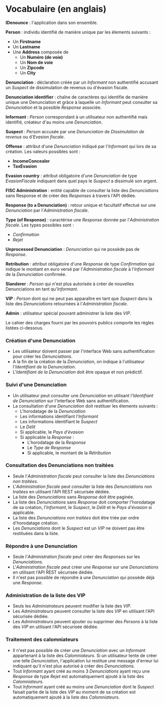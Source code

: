 # Vocabulaire (en anglais)

**IDenounce** : l'application dans son ensemble.

**Person** : individu identifié de manière unique par les élements suivants :
- Un **Firstname**
- Un **Lastname**
- Une **Address** composée de
    - Un **Numéro (de voie)**
    - Un **Nom de voie**
    - Un **Zipcode**
    - Un **City**

**Denunciation** : déclaration créée par un *Informant* non authentifié accusant un *Suspect* de dissimulation de revenus ou d'évasion fiscale.

**Denunciation identifier** : chaîne de caractères qui identifie de manière unique une Denunciation et grâce à laquelle un *Informant* peut consulter sa *Denunciation* et la possible *Response* associée.

**Informant** : *Person* correspondant à un utilisateur non authentifié mais identifié, créateur d'au moins une *Denunciation*.

**Suspect** : *Person* accusée par une *Denunciation* de *Dissimulation de revenus* ou d'*Evasion fiscale*.

**Offense** : attribut d'une *Denunciation* indiqué par l'*Informant* qui lors de sa création. Les valeurs possibles sont :
* **IncomeConcealer**
* **TaxEvasion**

**Evasion country** : attribut obligatoire d'une *Denunciation* de type *EvasionFiscale* indiquant dans quel pays le *Suspect* a dissimulé son argent.

**FISC Administration** : entité capable de consulter la liste des *Denunciations* sans Response et de créer des *Responses* à travers l'API dédiée.

**Response (to a Denunciation)** : retour unique et facultatif effectué sur une *Denunciation* par l'*Administration fiscale*.

**Type (of Response)** : caractérise une *Response* donnée par l'*Administration fiscale*. Les types possibles sont :
* *Confirmation*
* *Rejet*

**Unprocessed Denunciation** : *Denunciation* qui ne possède pas de *Response*.

**Retribution** : attribut obligatoire d'une *Response* de type *Confirmation* qui indique le montant en euro versé par l'*Administration fiscale* à l'*Informant* de la *Denunciation* confirmée.

**Slanderer** : *Person* qui n'est plus autorisée à créer de nouvelles Denunciations en tant qu'*Informant*.

**VIP** : *Person* dont qui ne peut pas apparaître en tant que *Suspect* dans la liste des *Denunciations* retournées à l'*Administration fiscale*.

**Admin** : utilisateur spécial pouvant administrer la liste des *VIP*.


Le cahier des charges fourni par les pouvoirs publics comporte les règles listées ci-dessous.

### Création d'une Denunciation

- Les utilisateur doivent passer par l'interface Web sans authentification pour créer les *Denunciations*.
- A la fin de la création de la *Denunciation*, on indique à l'utilisateur l'*Identifiant de la Denunciation*.
- L'*Identifiant de la Denunciation* doit être opaque et non prédictif.

### Suivi d'une Denunciation

- Un utilisateur peut consulter une *Denunciation* en utilisant l'*Identifiant de Denunciation* sur l'interface Web sans authentification.
- La consultation d'une *Denunciation* doit restituer les élements suivants :
    - L'horodatage de la *Denunciation*
    - Les informations identifiant l'*Informant*
    - Les informations identifiant le *Suspect*
    - Le *Délit*
    - Si applicable, le *Pays d'évasion*
    - Si applicable la *Response* :
        - L'horodatage de la *Response*
        - Le *Type de Response*
        - Si applicable, le montant de la *Rétribution*

### Consultation des Denunciations non traitées

- Seule l'*Administration fiscale* peut consulter la liste des *Denunciations non traitées*.
- L'*Administration fiscale* peut consulter la liste des *Denunciations non traitées* en utilisant l'API REST sécurisée dédiée.
- La liste des *Denunciations* sans *Response* doit être paginée.
- La liste des *Denunciations* sans *Response* doit comporter l'horodatage de sa création, l'*Informant*, le *Suspect*, le *Délit* et le *Pays d'évasion* si applicable.
- La liste des *Denunciations non traitées* doit être triée par ordre d'horodatage création.
- Les *Denunciations* dont le *Suspect* est un *VIP* ne doivent pas être restituées dans la liste.

### Répondre à une Denunciation

- Seule l'*Administration fiscale* peut créer des *Responses* sur les *Denunciations*.
- L'*Administration fiscale* peut créer une *Response* sur une *Denunciations* en utilisant l'API REST sécurisée dédiée.
- Il n'est pas possible de répondre à une *Denunciation* qui possède déjà une *Response*.

### Administration de la liste des VIP

- Seuls les *Administrateurs* peuvent modifier la liste des *VIP*.
- Les *Administrateurs* peuvent consulter la liste des *VIP* en utilisant l'API sécurisée dédiée.
- Les *Administrateurs* peuvent ajouter ou supprimer des *Persons* à la liste des *VIP* en utilisant l'API sécurisée dédiée.

### Traitement des calomniateurs

- Il n'est pas possible de créer une *Denunciation* avec un *Informant* appartenant à la liste des *Calomniateurs*. Si un utilisateur tente de créer une telle *Denunciation*, l'application lui restitue une message d'erreur lui indiquant qu'il n'est plus autorisé à créer des *Denunciations*.
- Tout *Informant* ayant créé au moins 3 *Denunciations* ayant reçu une *Response* de type *Rejet* est automatiquement ajouté à la liste des *Calomniateurs*.
- Tout *Informant* ayant créé au moins une *Denunciation* dont le *Suspect* faisait partie de la liste des *VIP* au moment de sa création est automatiquement ajouté à la liste des *Calomniateurs*.